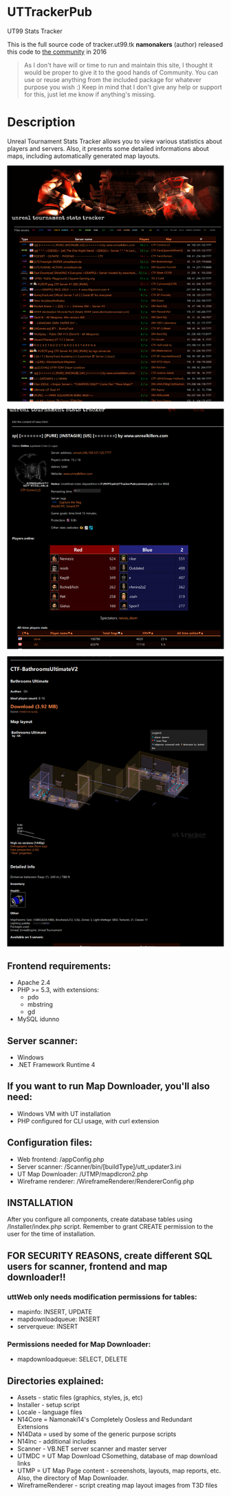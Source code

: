 # UTTrackerPub
 UT99 Stats Tracker

This is the full source code of tracker.ut99.tk
__namonakers__ (author) released this code to [the community](https://ut99.org/viewtopic.php?t=11690) in 2016

>As I don't have will or time to run and maintain this site, I thought it would be proper to give it to the good hands of Community. You can use or reuse anything from the included package for whatever purpose you wish :) Keep in mind that I don't give any help or support for this, just let me know if anything's missing.

# Description
Unreal Tournament Stats Tracker allows you to view various statistics about players and servers. Also, it presents some detailed informations about maps, including automatically generated map layouts.

![fssRERg](/img/fssRERg.jpg)

![GjpSwVU](/img/GjpSwVU.jpg)

![CqXx5JY](/img/CqXx5JY.jpg)

## Frontend requirements:
- Apache 2.4
- PHP >= 5.3, with extensions:
  - pdo
  - mbstring
  - gd
- MySQL idunno

## Server scanner:
- Windows
- .NET Framework Runtime 4

## If you want to run Map Downloader, you'll also need:
- Windows VM with UT installation
- PHP configured for CLI usage, with curl extension

## Configuration files:
- Web frontend:
  /appConfig.php
- Server scanner: 
  /Scanner/bin/[buildType]/utt_updater3.ini
- UT Map Downloader:
  /UTMP/mapdlcron2.php
- Wireframe renderer:
  /WireframeRenderer/RendererConfig.php
  
## INSTALLATION
After you configure all components, create database tables using /Installer/index.php script. 
Remember to grant CREATE permission to the user for the time of installation.

## FOR SECURITY REASONS, create different SQL users for scanner, frontend and map downloader!!
### uttWeb only needs modification permissions for tables:
- mapinfo: INSERT, UPDATE
- mapdownloadqueue: INSERT
- serverqueue: INSERT
### Permissions needed for Map Downloader:
- mapdownloadqueue: SELECT, DELETE
  
## Directories explained:
- Assets - static files (graphics, styles, js, etc)
- Installer - setup script
- Locale - language files
- N14Core = Namonaki14's Completely Oosless and Redundant Extensions
- N14Data = used by some of the generic purpose scripts
- N14Inc - additional includes
- Scanner - VB.NET server scanner and master server
- UTMDC = UT Map Download CSomething, database of map download links
- UTMP = UT Map Page content - screenshots, layouts, map reports, etc.
    Also, the directory of Map Downloader.
- WireframeRenderer - script creating map layout images from T3D files
